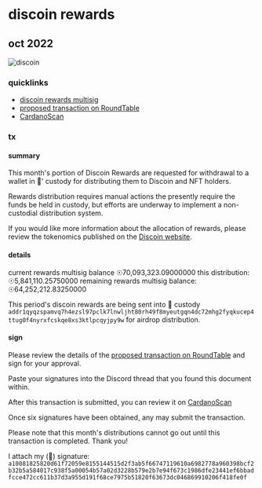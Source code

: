 # discoin rewards
## oct 2022

![discoin](https://i.imgur.com/Zv2BZH1.png)

### quicklinks
- [discoin rewards multisig](https://roundtable.theadao.io/treasuries/gwMGioIAWBwEv5sb6GB1eb6C6N7hzO3ShKX5dxZBqYaHn%2FqDggBYHH3tegb%2FLULi0CBV03ATdHyznbBz09iQ%2BiE0wlCCAFgcwtQO9MfCzyTaxHwbjVpbJ7WUYVjPtxGNk%2FXTM4IAWBz6pmbOqEpSHukOS261DngbsBufS3HkUnF%2FAcCeggBYHHVW8xP7Bh4vZm6wyF76lYz3lpL8qzuZc2wJhn%2BCAFgcqV8Zsrig7mX%2FIi4d7SsGRipx4N059Sre6RMBIYIAWBy32jyBplQtUvpgtHGCyxNVRcvI0SLQzUvbHzJ3ggBYHMuxKavlOHlcrZKopOtllOYPTXySwQl9mdZmlxKCAFgc0Op25dTC2XY0L1GLLQMt2DOhsP1EZNzshS2dvoIAWByVU21Nkb3bxlyVVeJsIaaRZ0DafcULZKnJSgg9)
- [proposed transaction on RoundTable](https://roundtable.theadao.io/base64/hKMAgoJYIJeagPgtT29lIIJJYIXSM88AoGE21uvFBJG37PKMVxb8AIJYILZya8L6LR0%2F%2B6B%2Ftxk9BskVqKuQDGAeqAMFktcVMWyzAQGCglg5AQAoB7tgPXrkUPl8HH7e%2FN35XWd471Kk%2ByZ4tAJ1bjyt3QpJAW5jIarXxD01mQZk4hYGTmhGy%2FhwghoAApCaoVgcVhK%2B44ghnBt2%2FVJ%2B0PpaodKGUoOLyrTuTuYxl6FHRGlzY29pbhsAAhM%2B8jL%2F8IJYOTEj51egRy27%2FlNSi9rt%2BMQtElSmq9aRzlHh0OLoI%2BdXoEctu%2F5TUova7fjELRJUpqvWkc5R4dDi6IIaAFP38KFYHFYSvuOIIZwbdv1SftD6WqHShlKDi8q07k7mMZehR0Rpc2NvaW4bABbTtGgw%2F1ACGgADfBmhAYGDAwaKggBYHAS%2FmxvoYHV5voLo3uHM7dKEpfl3FkGphoef%2BoOCAFgcfe16Bv8tQuLQIFXTcBN0fLOdsHPT2JD6ITTCUIIAWBzC1A70x8LPJNrEfBuNWlsntZRhWM%2B3EY2T9dMzggBYHPqmZs6oSlIe6Q5LbrUOeBuwG59LceRScX8BwJ6CAFgcdVbzE%2FsGHi9mbrDIXvqVjPeWkvyrO5lzbAmGf4IAWBypXxmyuKDuZf8iLh3tKwZGKnHg3Tn1Kt7pEwEhggBYHLfaPIGmVC1S%2BmC0cYLLE1VFy8jRItDNS9sfMneCAFgcy7Epq%2BU4eVytkqik62WU5g9NfJLBCX2Z1maXEoIAWBzQ6nbl1MLZdjQvUYstAy3YM6Gw%2FURk3OyFLZ2%2BggBYHJVTbU2RvdvGXJVV4mwhppFnQNp9xQtkqclKCD319g%3D%3D)
- [CardanoScan](https://cardanoscan.io/transaction/04357b634d71fb036b8c077ed3e69b1cd414b5ba37777f2f9cc6c71f25bd881d)

### tx
#### summary
This month's portion of Discoin Rewards are requested for withdrawal to a wallet in 🍒' custody for distributing them to Discoin and NFT holders.

Rewards distribution requires manual actions the presently require the funds be held in custody, but efforts are underway to implement a non-custodial distribution system.

If you would like more information about the allocation of rewards, please review the tokenomics published on the [Discoin website](https://docs.discoin.family).
#### details
current rewards multisig balance ☉70,093,323.09000000
this distribution: ☉5,841,110.25750000
remaining rewards multisig balance: ☉64,252,212.83250000

This period's discoin rewards are being sent into 🍒 custody `addr1qyqzspamvq7h4ezsl97pclk7lnwljht80rh49f8myeutgqn4dc72mhg2fyqkucep4ttug0f4nyrxfcskqe8xs3ktlpcqyjpy9w`
for airdrop distribution.
#### sign
Please review the details of the [proposed transaction on RoundTable](https://roundtable.theadao.io/base64/hKMAgoJYIJeagPgtT29lIIJJYIXSM88AoGE21uvFBJG37PKMVxb8AIJYILZya8L6LR0%2F%2B6B%2Ftxk9BskVqKuQDGAeqAMFktcVMWyzAQGCglg5AQAoB7tgPXrkUPl8HH7e%2FN35XWd471Kk%2ByZ4tAJ1bjyt3QpJAW5jIarXxD01mQZk4hYGTmhGy%2FhwghoAApCaoVgcVhK%2B44ghnBt2%2FVJ%2B0PpaodKGUoOLyrTuTuYxl6FHRGlzY29pbhsAAhM%2B8jL%2F8IJYOTEj51egRy27%2FlNSi9rt%2BMQtElSmq9aRzlHh0OLoI%2BdXoEctu%2F5TUova7fjELRJUpqvWkc5R4dDi6IIaAFP38KFYHFYSvuOIIZwbdv1SftD6WqHShlKDi8q07k7mMZehR0Rpc2NvaW4bABbTtGgw%2F1ACGgADfBmhAYGDAwaKggBYHAS%2FmxvoYHV5voLo3uHM7dKEpfl3FkGphoef%2BoOCAFgcfe16Bv8tQuLQIFXTcBN0fLOdsHPT2JD6ITTCUIIAWBzC1A70x8LPJNrEfBuNWlsntZRhWM%2B3EY2T9dMzggBYHPqmZs6oSlIe6Q5LbrUOeBuwG59LceRScX8BwJ6CAFgcdVbzE%2FsGHi9mbrDIXvqVjPeWkvyrO5lzbAmGf4IAWBypXxmyuKDuZf8iLh3tKwZGKnHg3Tn1Kt7pEwEhggBYHLfaPIGmVC1S%2BmC0cYLLE1VFy8jRItDNS9sfMneCAFgcy7Epq%2BU4eVytkqik62WU5g9NfJLBCX2Z1maXEoIAWBzQ6nbl1MLZdjQvUYstAy3YM6Gw%2FURk3OyFLZ2%2BggBYHJVTbU2RvdvGXJVV4mwhppFnQNp9xQtkqclKCD319g%3D%3D) and sign for your approval.

Paste your signatures into the Discord thread that you found this document within.

After this transaction is submitted, you can review it on [CardanoScan](https://cardanoscan.io/transaction/04357b634d71fb036b8c077ed3e69b1cd414b5ba37777f2f9cc6c71f25bd881d)

Once six signatures have been obtained, any may submit the transaction. 

Please note that this month's distributions cannot go out until this transaction is completed. Thank you!

I attach my (🍒) signature: ```a10081825820d61f72059e8155144515d2f3ab5f66747119610a6982778a960398bcf2b32b5a584017c938f5a00054b57a02d3228b579e2b7e94f673c1986dfe23441ef6bbadfcce472cc611b37d3a955d191f68ce7975b51820f63673dc046869910206f418fe0f```
